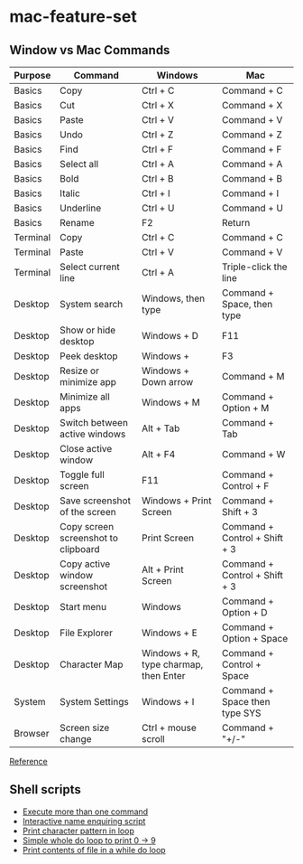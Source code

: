 # mac-feature-set

## Window vs Mac Commands

| Purpose | Command   | Windows  | Mac  |
|---|---|---|---|
| Basics | Copy | Ctrl + C | Command + C |
| Basics | Cut  | Ctrl + X | Command + X |
| Basics | Paste | Ctrl + V | Command + V |
| Basics | Undo | Ctrl + Z | Command + Z |
| Basics | Find | Ctrl + F | Command + F |
| Basics | Select all | Ctrl + A | Command + A | 
| Basics | Bold | Ctrl + B| Command + B | 
| Basics | Italic | Ctrl + I | Command + I | 
| Basics | Underline | Ctrl + U | Command + U |
| Basics | Rename | F2 | Return |
| Terminal | Copy | Ctrl + C | Command + C |
| Terminal | Paste | Ctrl + V | Command + V |
| Terminal | Select current line | Ctrl + A | Triple-click the line |
| Desktop | System search | Windows, then type | Command + Space, then type |
| Desktop | Show or hide desktop | Windows + D | F11 | 
| Desktop | Peek desktop | Windows + | F3 | 
| Desktop | Resize or minimize app | Windows + Down arrow | Command + M |
| Desktop | Minimize all apps | Windows + M | Command + Option + M |
| Desktop | Switch between active windows | Alt + Tab | Command + Tab | 
| Desktop | Close active window | Alt + F4 | Command + W |
| Desktop | Toggle full screen | F11 | Command + Control + F |
| Desktop | Save screenshot of the screen | Windows + Print Screen | Command + Shift + 3 |
| Desktop | Copy screen screenshot to clipboard | Print Screen | Command + Control + Shift + 3 |
| Desktop | Copy active window screenshot | Alt + Print Screen | Command + Control + Shift + 3 |
| Desktop | Start menu | Windows | Command + Option + D
| Desktop | File Explorer | Windows + E | Command + Option + Space |
| Desktop | Character Map | Windows + R, type charmap, then Enter | Command + Control + Space |
| System | System Settings | Windows + I | Command + Space then type SYS |
| Browser | Screen size change | Ctrl + mouse scroll | Command + "+/-" |

[Reference](https://www.makeuseof.com/windows-vs-mac-shortcuts/)

## Shell scripts

- [Execute more than one command](/scripts/process.sh)
- [Interactive name enquiring script](/scripts/interactive.sh)
- [Print character pattern in loop](/scripts/pattern-in-loop.sh)
- [Simple whole do loop to print 0 -> 9](/scripts/simple-while-do.sh)
- [Print contents of file in a while do loop](/scripts/while-read.sh)
